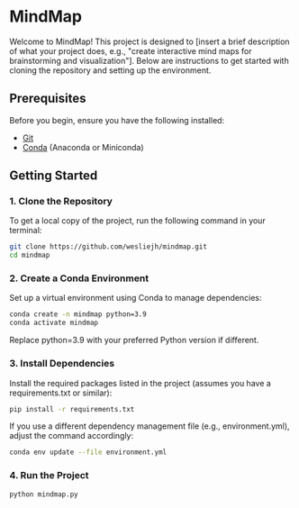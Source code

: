 # MindMap

Welcome to MindMap! This project is designed to [insert a brief description of what your project does, e.g., "create interactive mind maps for brainstorming and visualization"]. Below are instructions to get started with cloning the repository and setting up the environment.

## Prerequisites

Before you begin, ensure you have the following installed:
- [Git](https://git-scm.com/)
- [Conda](https://docs.conda.io/en/latest/) (Anaconda or Miniconda)

## Getting Started

### 1. Clone the Repository
To get a local copy of the project, run the following command in your terminal:

```bash
git clone https://github.com/wesliejh/mindmap.git
cd mindmap
```

### 2. Create a Conda Environment
Set up a virtual environment using Conda to manage dependencies:
```bash
conda create -n mindmap python=3.9
conda activate mindmap
```
Replace python=3.9 with your preferred Python version if different.

### 3. Install Dependencies
Install the required packages listed in the project (assumes you have a requirements.txt or similar):
```bash
pip install -r requirements.txt
```

If you use a different dependency management file (e.g., environment.yml), adjust the command accordingly:
```bash
conda env update --file environment.yml
```

### 4. Run the Project

```bash
python mindmap.py
```
